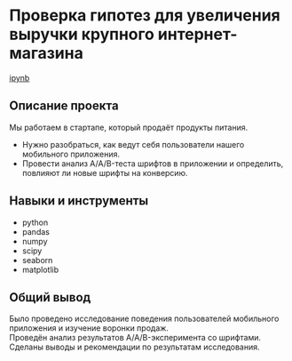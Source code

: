 # Проверка гипотез для увеличения выручки крупного интернет-магазина
[ipynb](https://github.com/stavrov44/Portfolio/blob/main/Mobile%20App%20AB%20testing/P13_Portfolio.ipynb)

## Описание проекта
Мы работаем в стартапе, который продаёт продукты питания. 
- Нужно разобраться, как ведут себя пользователи нашего мобильного приложения.
- Провести анализ A/A/B-теста шрифтов в приложении и определить, повлияют ли новые шрифты на конверсию.
## Навыки и инструменты
- python
- pandas
- numpy
- scipy
- seaborn
- matplotlib

## Общий вывод
Было проведено исследование поведения пользователей мобильного приложения и изучение воронки продаж.  
Проведён анализ результатов A/A/B-эксперимента со шрифтами.  
Сделаны выводы и рекомендации по результатам исследования.  
